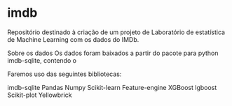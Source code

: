 # imdb
Repositório destinado à criação de um projeto de Laboratório de estatística de Machine Learning com os dados do IMDb.

Sobre os dados
Os dados foram baixados a partir do pacote para python imdb-sqlite, contendo o 

Faremos uso das seguintes bibliotecas:

imdb-sqlite
Pandas
Numpy
Scikit-learn
Feature-engine
XGBoost
lgboost
Scikit-plot
Yellowbrick
